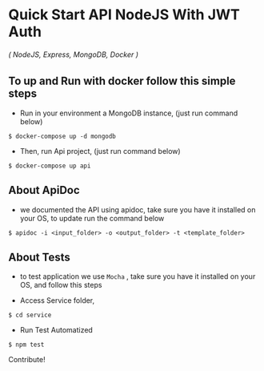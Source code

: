 # Quick Start API NodeJS With JWT Auth

###### ( NodeJS, Express, MongoDB, Docker )

## To up and Run with docker follow this simple steps

- Run in your environment a MongoDB instance, (just run command below)

```shell
$ docker-compose up -d mongodb
```


- Then, run Api project, (just run command below)

```shell
$ docker-compose up api
```


## About ApiDoc

- we documented the API using apidoc, take sure you have it installed on your OS, to update run the command below

```shell
$ apidoc -i <input_folder> -o <output_folder> -t <template_folder>
```

## About Tests

- to test application we use `Mocha` , take sure you have it installed on your OS, and follow this steps

- Access Service folder, 
```shell
$ cd service
```

- Run Test Automatized
```shell
$ npm test
```

Contribute!
